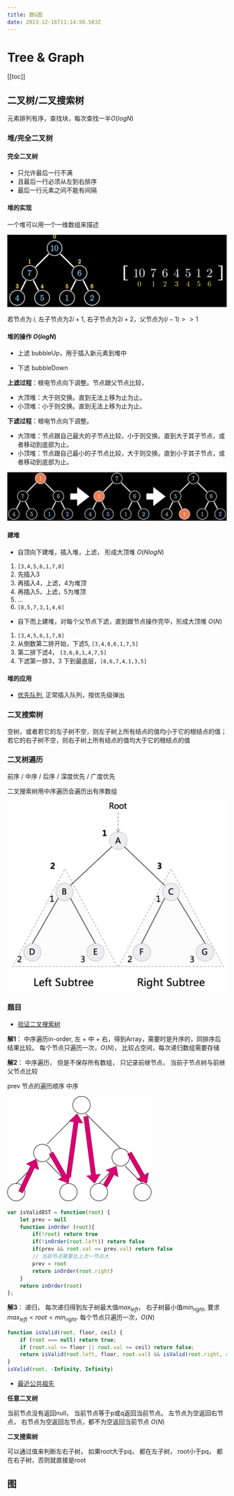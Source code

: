 ```yaml
---
title: 数&图
date: 2023-12-16T11:14:50.583Z
---
```

# Tree & Graph

[[toc]]

## 二叉树/二叉搜索树

元素排列有序，查找块，每次查找一半$O(logN)$

### 堆/完全二叉树

#### 完全二叉树

- 只允许最后一行不满
- 且最后一行必须从左到右排序
- 最后一行元素之间不能有间隔

#### 堆的实现

一个堆可以用一个一维数组来描述

![一个堆可以用一个一维数组来描述](/images/heap-array.png)

若节点为 $i$, 左子节点为$2i+1$, 右子节点为$2i+2$，父节点为$(i - 1) >> 1$

#### 堆的操作 $O(logN)$

- 上滤 bubbleUp，用于插入新元素到堆中

- 下滤 bubbleDown

**上滤过程**：根电节点向下调整。节点跟父节点比较，

- 大顶堆：大于则交换。直到无法上移为止为止。
- 小顶堆：小于则交换。直到无法上移为止为止。

**下滤过程**：根电节点向下调整。

- 大顶堆：节点跟自己最大的子节点比较，小于则交换。直到大于其子节点，或者移动到底部为止。
- 小顶堆：节点跟自己最小的子节点比较，大于则交换。直到小于其子节点，或者移动到底部为止。

![大顶堆下滤操作](/images/bubble-down.png)

#### 建堆

- 自顶向下建堆，插入堆，上滤， 形成大顶堆 $O(NlogN)$

1. `[3,4,5,6,1,7,8]`
2. 先插入3
3. 再插入4，上滤，4为堆顶
4. 再插入5，上滤，5为堆顶
5. ...
6. `[8,5,7,3,1,4,6]`

- 自下而上建堆，对每个父节点下滤，直到跟节点操作完毕，形成大顶堆 $O(N)$

1. `[3,4,5,6,1,7,8]`
2. 从倒数第二排开始，下滤5, `[3,4,8,6,1,7,5]`
3. 第二排下滤4， `[3,6,8,1,4,7,5]`
4. 下滤第一排3，3 下到最底层，`[8,6,7,4,1,3,5]`

#### 堆的应用

- [优先队列](/algorithem/线性数据结构.html#优先队列), 正常插入队列，按优先级弹出

### 二叉搜索树

空树，或者若它的左子树不空，则左子树上所有结点的值均小于它的根结点的值； 若它的右子树不空，则右子树上所有结点的值均大于它的根结点的值

### 二叉树遍历

前序 / 中序 / 后序 / 深度优先 / 广度优先

二叉搜索树用中序遍历会遍历出有序数组

![前序遍历](/images/截屏2023-12-16-22.05.42.png "前序遍历")

### 题目

- [验证二叉搜索树](https://leetcode.cn/problems/validate-binary-search-tree/)

**解1**： 中序遍历in-order, 左 + 中 + 右，得到Array，需要时是升序的，同排序后结果比较。 每个节点只遍历一次，$O(N)$， 比较占空间，每次递归数组需要存储

**解2**： 中序遍历， 但是不保存所有数组， 只记录前继节点， 当前子节点树与前继父节点比较

prev 节点的遍历顺序 中序

![inorder](/images/inorder.png "inorder")

```js
var isValidBST = function(root) {
    let prev = null
    function inOrder (root){
        if(!root) return true
        if(!inOrder(root.left)) return false
        if(prev && root.val <= prev.val) return false
        // 当前节点需要比上次一节点大
        prev = root
        return inOrder(root.right)
    }
    return inOrder(root)
};
```

**解3**： 递归， 每次递归得到左子树最大值$max_{left}$， 右子树最小值$min_{right}$, 要求$max_{left} < root < min_{right}$. 每个节点只遍历一次，$O(N)$

```js
function isValid(root, floor, ceil) {
    if (root === null) return true;
    if (root.val <= floor || root.val >= ceil) return false;
    return isValid(root.left, floor, root.val) && isValid(root.right, root.val, ceil);
}
isValid(root, -Infinity, Infinity)
```

- [最近公共祖先](https://leetcode.cn/problems/lowest-common-ancestor-of-a-binary-tree/)

**任意二叉树**

当前节点没有返回null， 当前节点等于p或q返回当前节点。 左节点为空返回右节点， 右节点为空返回左节点，都不为空返回当前节点 $O(N)$

**二叉搜索树**

可以通过值来判断左右子树， 如果root大于pq， 都在左子树， root小于pq， 都在右子树，否则就直接是root

## 图
